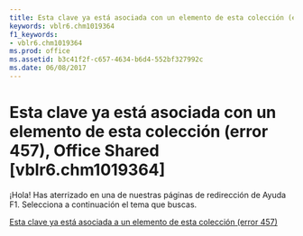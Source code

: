 ```yaml
---
title: Esta clave ya está asociada con un elemento de esta colección (error 457), Office Shared [vblr6.chm1019364]
keywords: vblr6.chm1019364
f1_keywords:
- vblr6.chm1019364
ms.prod: office
ms.assetid: b3c41f2f-c657-4634-b6d4-552bf327992c
ms.date: 06/08/2017
---
```





# Esta clave ya está asociada con un elemento de esta colección (error 457), Office Shared [vblr6.chm1019364]

¡Hola! Has aterrizado en una de nuestras páginas de redirección de Ayuda F1. Selecciona a continuación el tema que buscas.


 [Esta clave ya está asociada a un elemento de esta colección (error 457)](http://msdn.microsoft.com/library/this-key-is-already-associated-with-an-element-of-this-collection-error-457%28Office.15%29.aspx)


